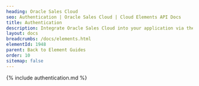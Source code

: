 ```yaml
---
heading: Oracle Sales Cloud
seo: Authentication | Oracle Sales Cloud | Cloud Elements API Docs
title: Authentication
description: Integrate Oracle Sales Cloud into your application via the Cloud Elements APIs.
layout: docs
breadcrumbs: /docs/elements.html
elementId: 1948
parent: Back to Element Guides
order: 10
sitemap: false
---
```


{% include authentication.md %}
